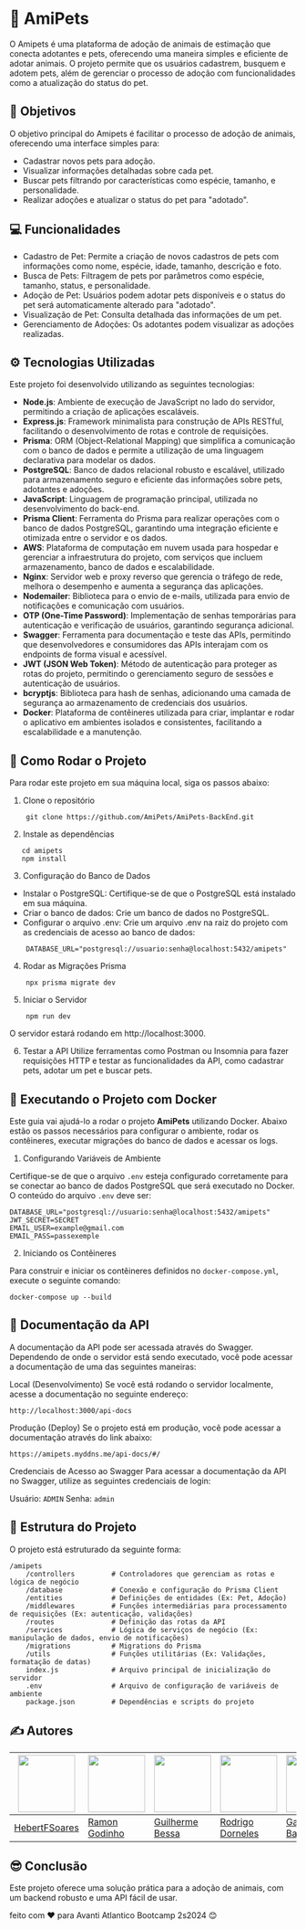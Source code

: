 # 🐾 AmiPets

O Amipets é uma plataforma de adoção de animais de estimação que conecta adotantes e pets, oferecendo uma maneira simples e eficiente de adotar animais. O projeto permite que os usuários cadastrem, busquem e adotem pets, além de gerenciar o processo de adoção com funcionalidades como a atualização do status do pet.

## 🚀 Objetivos

O objetivo principal do Amipets é facilitar o processo de adoção de animais, oferecendo uma interface simples para:

- Cadastrar novos pets para adoção.
- Visualizar informações detalhadas sobre cada pet.
- Buscar pets filtrando por características como espécie, tamanho, e personalidade.
- Realizar adoções e atualizar o status do pet para "adotado".

## 💻 Funcionalidades
- Cadastro de Pet: Permite a criação de novos cadastros de pets com informações como nome, espécie, idade, tamanho, descrição e foto.
- Busca de Pets: Filtragem de pets por parâmetros como espécie, tamanho, status, e personalidade.
- Adoção de Pet: Usuários podem adotar pets disponíveis e o status do pet será automaticamente alterado para "adotado".
- Visualização de Pet: Consulta detalhada das informações de um pet.
- Gerenciamento de Adoções: Os adotantes podem visualizar as adoções realizadas.

## ⚙️ Tecnologias Utilizadas

Este projeto foi desenvolvido utilizando as seguintes tecnologias:

- **Node.js**: Ambiente de execução de JavaScript no lado do servidor, permitindo a criação de aplicações escaláveis.
- **Express.js**: Framework minimalista para construção de APIs RESTful, facilitando o desenvolvimento de rotas e controle de requisições.
- **Prisma**: ORM (Object-Relational Mapping) que simplifica a comunicação com o banco de dados e permite a utilização de uma linguagem declarativa para modelar os dados.
- **PostgreSQL**: Banco de dados relacional robusto e escalável, utilizado para armazenamento seguro e eficiente das informações sobre pets, adotantes e adoções.
- **JavaScript**: Linguagem de programação principal, utilizada no desenvolvimento do back-end.
- **Prisma Client**: Ferramenta do Prisma para realizar operações com o banco de dados PostgreSQL, garantindo uma integração eficiente e otimizada entre o servidor e os dados.
- **AWS**: Plataforma de computação em nuvem usada para hospedar e gerenciar a infraestrutura do projeto, com serviços que incluem armazenamento, banco de dados e escalabilidade.
- **Nginx**: Servidor web e proxy reverso que gerencia o tráfego de rede, melhora o desempenho e aumenta a segurança das aplicações.
- **Nodemailer**: Biblioteca para o envio de e-mails, utilizada para envio de notificações e comunicação com usuários.
- **OTP (One-Time Password)**: Implementação de senhas temporárias para autenticação e verificação de usuários, garantindo segurança adicional.
- **Swagger**: Ferramenta para documentação e teste das APIs, permitindo que desenvolvedores e consumidores das APIs interajam com os endpoints de forma visual e acessível.
- **JWT (JSON Web Token)**: Método de autenticação para proteger as rotas do projeto, permitindo o gerenciamento seguro de sessões e autenticação de usuários.
- **bcryptjs**: Biblioteca para hash de senhas, adicionando uma camada de segurança ao armazenamento de credenciais dos usuários.
- **Docker**: Plataforma de contêineres utilizada para criar, implantar e rodar o aplicativo em ambientes isolados e consistentes, facilitando a escalabilidade e a manutenção.

## 🏁 Como Rodar o Projeto
Para rodar este projeto em sua máquina local, siga os passos abaixo:

1. Clone o repositório 
```
    git clone https://github.com/AmiPets/AmiPets-BackEnd.git
```

2. Instale as dependências
 ```
    cd amipets
    npm install
```
3. Configuração do Banco de Dados

- Instalar o PostgreSQL: Certifique-se de que o PostgreSQL está instalado em sua máquina.
- Criar o banco de dados: Crie um banco de dados no PostgreSQL.
- Configurar o arquivo .env: Crie um arquivo .env na raiz do projeto com as credenciais de acesso ao banco de dados:

```
    DATABASE_URL="postgresql://usuario:senha@localhost:5432/amipets"
```

4. Rodar as Migrações Prisma
```
    npx prisma migrate dev
```

5. Iniciar o Servidor
```
    npm run dev
```
O servidor estará rodando em http://localhost:3000.


6. Testar a API
Utilize ferramentas como Postman ou Insomnia para fazer requisições HTTP e testar as funcionalidades da API, como cadastrar pets, adotar um pet e buscar pets.

## 🐳 Executando o Projeto com Docker

Este guia vai ajudá-lo a rodar o projeto **AmiPets** utilizando Docker. Abaixo estão os passos necessários para configurar o ambiente, rodar os contêineres, executar migrações do banco de dados e acessar os logs.

1. Configurando Variáveis de Ambiente

Certifique-se de que o arquivo `.env` esteja configurado corretamente para se conectar ao banco de dados PostgreSQL que será executado no Docker. O conteúdo do arquivo `.env` deve ser:

```env
DATABASE_URL="postgresql://usuario:senha@localhost:5432/amipets"
JWT_SECRET=SECRET
EMAIL_USER=example@gmail.com 
EMAIL_PASS=passexemple
```

2. Iniciando os Contêineres

Para construir e iniciar os contêineres definidos no `docker-compose.yml`, execute o seguinte comando:

```
docker-compose up --build
```

## 📝 Documentação da API

A documentação da API pode ser acessada através do Swagger. Dependendo de onde o servidor está sendo executado, você pode acessar a documentação de uma das seguintes maneiras:

Local (Desenvolvimento)
Se você está rodando o servidor localmente, acesse a documentação no seguinte endereço:
```
http://localhost:3000/api-docs
```

Produção (Deploy)
Se o projeto está em produção, você pode acessar a documentação através do link abaixo:
```
https://amipets.myddns.me/api-docs/#/
```

Credenciais de Acesso ao Swagger
Para acessar a documentação da API no Swagger, utilize as seguintes credenciais de login:

 Usuário: ```ADMIN```
 Senha: ```admin```


## 📂 Estrutura do Projeto
O projeto está estruturado da seguinte forma:

    /amipets
        /controllers         # Controladores que gerenciam as rotas e lógica de negócio
        /database            # Conexão e configuração do Prisma Client
        /entities            # Definições de entidades (Ex: Pet, Adoção)
        /middlewares         # Funções intermediárias para processamento de requisições (Ex: autenticação, validações)
        /routes              # Definição das rotas da API
        /services            # Lógica de serviços de negócio (Ex: manipulação de dados, envio de notificações)
        /migrations          # Migrations do Prisma
        /utils               # Funções utilitárias (Ex: Validações, formatação de datas)
        index.js             # Arquivo principal de inicialização do servidor
        .env                 # Arquivo de configuração de variáveis de ambiente
        package.json         # Dependências e scripts do projeto

## ✍️ Autores

| <img src="https://avatars.githubusercontent.com/u/88061348?s=400&u=0f256aaecccd77a0d09b4b04b6a7f42e95729fbd&v=4" width="100">  | <img src="https://avatars.githubusercontent.com/u/122309444?v=4" width="100">  | <img src="https://avatars.githubusercontent.com/u/128107879?v=4" width="100">  | <img src="https://avatars.githubusercontent.com/u/11697564?v=4" width="100">  | <img src="https://avatars.githubusercontent.com/u/49773194?v=4" width="100">  |
| --------------------------------------------------------------- | -------------------------------------------------------------- | --------------------------------------------------------------- | ------------------------------------------------------------- | ------------------------------------------------------------- |
| [HebertFSoares](https://github.com/HebertFSoares)                | [Ramon Godinho](https://github.com/Ramonlegend)                  | [Guilherme Bessa](https://github.com/Guiezz)                    | [Rodrigo Dorneles](https://github.com/roddorneles)              | [Gabriel Baptista](https://github.com/bapGabriel)              |


## 😎 Conclusão
Este projeto oferece uma solução prática para a adoção de animais, com um backend robusto e uma API fácil de usar. 


feito com ❤️ para Avanti Atlantico Bootcamp 2s2024 😊

